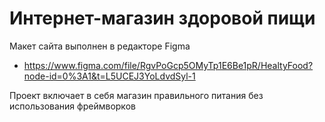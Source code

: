 # Интернет-магазин здоровой пищи


Макет сайта выполнен в редакторе Figma 
* https://www.figma.com/file/RgvPoGcp5OMyTp1E6Be1pR/HealtyFood?node-id=0%3A1&t=L5UCEJ3YoLdvdSyl-1

Проект включает в себя магазин правильного питания без использования фреймворков
